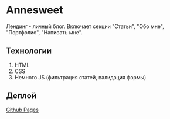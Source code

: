 # Annesweet

Лендинг - личный блог. Включает секции "Статьи", "Обо мне", "Портфолио", "Написать мне".

## Технологии

1. HTML
2. CSS
3. Немного JS (фильтрация статей, валидация формы)

## Деплой

[Github Pages](https://ff1892.github.io/annesweet/)
